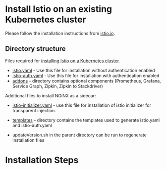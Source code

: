 
# Install Istio on an existing Kubernetes cluster

Please follow the installation instructions from [istio.io](https://istio.io/docs/setup/kubernetes/quick-start.html).

## Directory structure
Files required for [installing Istio on a Kubernetes cluster](https://github.com/istio/istio/tree/master/install/kubernetes).

* [istio.yaml](https://github.com/istio/istio/blob/master/install/kubernetes/istio.yaml) - Use this file for installation without authentication enabled
* [istio-auth.yaml](https://github.com/istio/istio/blob/master/install/kubernetes/istio-auth.yaml) - Use this file for installation with authentication enabled
* [addons](https://github.com/istio/istio/blob/master/install/kubernetes/addons) - directory contains optional components (Prometheus, Grafana, Service Graph, Zipkin, Zipkin to Stackdriver)

 Additional files to install NGiNX as a sidecar:
* [istio-initializer.yaml](https://github.com/nginmesh/nginmesh/blob/release-doc-0.2.12/istio/release/install/kubernetes/istio-initializer.yaml) - use this file for installation of istio initializer for transparent injection.
* [templates](https://github.com/nginmesh/nginmesh/blob/release-doc-0.2.12/istio/release/install/kubernetes/templates) - directory contains the templates used to generate istio.yaml and istio-auth.yaml

* updateVersion.sh in the parent directory can be run to regenerate installation files

# Installation Steps

# 
